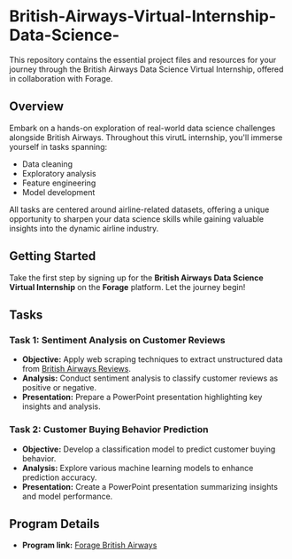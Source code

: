 # British-Airways-Virtual-Internship-Data-Science-

This repository contains the essential project files and resources for your journey through the British Airways Data Science Virtual Internship, offered in collaboration with Forage.

## Overview
Embark on a hands-on exploration of real-world data science challenges alongside British Airways. Throughout this virutL internship, you'll immerse yourself in tasks spanning:
- Data cleaning
- Exploratory analysis
- Feature engineering
- Model development

All tasks are centered around airline-related datasets, offering a unique opportunity to sharpen your data science skills while gaining valuable insights into the dynamic airline industry.

## Getting Started
Take the first step by signing up for the **British Airways Data Science Virtual Internship** on the **Forage** platform. Let the journey begin!

## Tasks
### Task 1: Sentiment Analysis on Customer Reviews
- **Objective:** Apply web scraping techniques to extract unstructured data from [British Airways Reviews](https://www.airlinequality.com/airline-reviews/british-airways).
- **Analysis:** Conduct sentiment analysis to classify customer reviews as positive or negative.
- **Presentation:** Prepare a PowerPoint presentation highlighting key insights and analysis.

### Task 2: Customer Buying Behavior Prediction
- **Objective:** Develop a classification model to predict customer buying behavior.
- **Analysis:** Explore various machine learning models to enhance prediction accuracy.
- **Presentation:** Create a PowerPoint presentation summarizing insights and model performance.

## Program Details
- **Program link:** [Forage British Airways](https://www.theforage.com/simulations/british-airways/data-science-yqoz)
